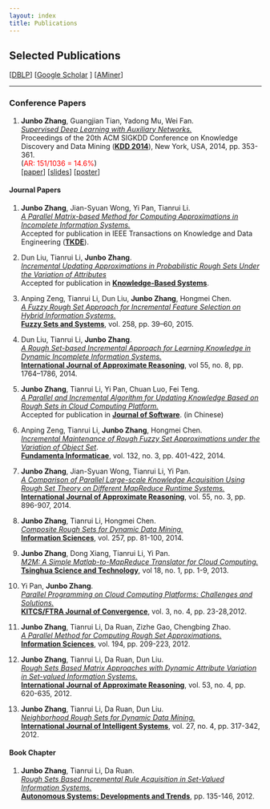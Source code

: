 ```yaml
---
layout: index
title: Publications
---
```


## Selected Publications
[[DBLP](http://www.informatik.uni-trier.de/~ley/pers/ht/z/Zhang:Junbo.html)] [[Google Scholar](http://scholar.google.com/citations?user=sQpMBqsAAAAJ&hl=en) ] [[AMiner](http://arnetminer.org/person/junbo-zhang-1557448.html)]
<!--[[Full Publications](/fullpublications)]-->

* * *

### Conference Papers

1.	**Junbo Zhang**, Guangjian Tian, Yadong Mu, Wei Fan. \
	[*Supervised Deep Learning with Auxiliary Networks.*](http://dx.doi.org/10.1145/2623330.2623618)\
	Proceedings of the 20th ACM SIGKDD Conference on Knowledge Discovery and Data Mining ([**KDD 2014**](http://www.kdd.org/kdd2014/)), New York, USA, 2014, pp. 353-361.\
    (<font color='red'>AR: 151/1036 = 14.6%</font>)\
    [[paper](/papers/kdd14_zhang.pdf)] [[slides](/papers/kdd14_slides_zhang.pdf)] [[poster](/papers/kdd14_poster_zhang.pdf)]
<!--
-   Chuan Luo, Tianrui Li, Hongmei Chen, **Junbo Zhang**. \
    *Dominance-based Rough Sets in Composite Ordered Information Systems*.\
    In: Proceedings of the Joint Conference of 13th China Conference on Rough Sets and Soft Computing, 7th China Conference on Web Intelligence, 7th China Conference on Granular Computing (**CRSSC-CWI-CGrC 2013**), Zhangzhou, China, 2013. (in Chinese) (**Outstanding Student Paper Award**)
-->

#### Journal Papers

1.	**Junbo Zhang**, Jian-Syuan Wong, Yi Pan, Tianrui Li. \
	[*A Parallel Matrix-based Method for Computing Approximations in Incomplete Information Systems.*](http://dx.doi.org/10.1109/TKDE.2014.2330821) \
	Accepted for publication in IEEE Transactions on Knowledge and Data Engineering ([**TKDE**](http://www.computer.org/portal/web/tkde)).

2.   Dun Liu, Tianrui Li, **Junbo Zhang**. \
    [*Incremental Updating Approximations in Probabilistic Rough Sets Under the Variation of Attributes*](http://dx.doi.org/10.1016/j.knosys.2014.09.008) \
    Accepted for publication in [**Knowledge-Based Systems**](http://www.journals.elsevier.com/knowledge-based-systems).

3.	Anping Zeng, Tianrui Li, Dun Liu, **Junbo Zhang**, Hongmei Chen.\
	[*A Fuzzy Rough Set Approach for Incremental Feature Selection on Hybrid Information Systems.*](http://dx.doi.org/10.1016/j.fss.2014.08.014)\
	[**Fuzzy Sets and Systems**](http://www.journals.elsevier.com/fuzzy-sets-and-systems), vol. 258, pp. 39–60, 2015.

3.   Dun Liu, Tianrui Li, **Junbo Zhang**. \
    [*A Rough Set-based Incremental Approach for Learning Knowledge in Dynamic Incomplete Information Systems.*](http://dx.doi.org/10.1016/j.ijar.2014.05.009) \
    [**International Journal of Approximate Reasoning**](http://www.journals.elsevier.com/international-journal-of-approximate-reasoning), vol 55, no. 8, pp. 1764–1786, 2014.

3.  **Junbo Zhang**, Tianrui Li, Yi Pan, Chuan Luo, Fei Teng.\
   [*A Parallel and Incremental Algorithm for Updating Knowledge Based on Rough Sets in Cloud Computing Platform.*](http://dx.doi.org/10.13328/j.cnki.jos.004590)\
    Accepted for publication in [**Journal of Software**](http://www.jos.org.cn/ch/index.aspx). (in Chinese)

3.  Anping Zeng, Tianrui Li, **Junbo Zhang**, Hongmei Chen. \
    [*Incremental Maintenance of Rough Fuzzy Set Approximations under the Variation of Object Set*](http://dx.doi.org/10.3233/FI-2014-1051).\
    [**Fundamenta Informaticae**](http://www.iospress.nl/journal/fundamenta-informaticae), vol. 132, no. 3, pp. 401-422, 2014.

3.   **Junbo Zhang**, Jian-Syuan Wong, Tianrui Li, Yi Pan.\
     [*A Comparison of Parallel Large-scale Knowledge Acquisition Using Rough Set Theory on Different MapReduce Runtime Systems.*](http://dx.doi.org/10.1016/j.ijar.2013.08.003)\
     [**International Journal of Approximate Reasoning**](http://www.journals.elsevier.com/international-journal-of-approximate-reasoning),
    vol. 55, no. 3, pp. 896-907, 2014.

3.   **Junbo Zhang**, Tianrui Li, Hongmei Chen.\
     [*Composite Rough Sets for Dynamic Data Mining.*](http://dx.doi.org/10.1016/j.ins.2013.08.016)\
     [**Information Sciences**](http://www.journals.elsevier.com/information-sciences),
    vol. 257, pp. 81-100, 2014.

3.   **Junbo Zhang**, Dong Xiang, Tianrui Li, Yi Pan.\
     [*M2M: A Simple Matlab-to-MapReduce Translator for Cloud Computing.*](http://ieeexplore.ieee.org/xpl/articleDetails.jsp?tp=&arnumber=6449402&contentType=Journals+%26+Magazines&queryText%3DM2M%3A+A+simple+Matlab-to-MapReduce+translator+for+Cloud+Computing)\
     [**Tsinghua Science and Technology**](http://qhxb.lib.tsinghua.edu.cn/english/), vol 18, no.
    1, pp. 1-9, 2013.


3.   Yi Pan, **Junbo Zhang**.\
     [*Parallel Programming on Cloud Computing Platforms: Challenges and Solutions.*](http://www.ftrai.org/xe/index.php?mid=joc_published&category=37964&search_keyword=section&search_target=title&document_srl=38459)\
     [**KITCS/FTRA Journal of Convergence**](http://www.ftrai.org/joc/),
    vol. 3, no. 4, pp. 23-28,2012.

3.   **Junbo Zhang**, Tianrui Li, Da Ruan, Zizhe Gao, Chengbing Zhao.\
     [*A Parallel Method for Computing Rough Set Approximations.*](http://dx.doi.org/10.1016/j.ins.2011.12.036)\
     [**Information Sciences**](http://www.journals.elsevier.com/information-sciences),
    vol. 194, pp. 209-223, 2012.

3.   **Junbo Zhang**, Tianrui Li, Da Ruan, Dun Liu.\
     [*Rough Sets Based Matrix Approaches with Dynamic Attribute Variation in Set-valued Information Systems.*](http://dx.doi.org/10.1016/j.ijar.2012.01.001)\
     [**International Journal of Approximate Reasoning**](http://www.journals.elsevier.com/international-journal-of-approximate-reasoning),
    vol. 53, no. 4, pp. 620-635, 2012.

3.   **Junbo Zhang**, Tianrui Li, Da Ruan, Dun Liu.\
     [*Neighborhood Rough Sets for Dynamic Data Mining.*](http://dx.doi.org/10.1002/int.21523)\
     [**International Journal of Intelligent Systems**](http://onlinelibrary.wiley.com/journal/10.1002/[ISSN]1098-111X), vol. 27, no. 4, pp. 317-342, 2012.

#### Book Chapter

1. **Junbo Zhang**, Tianrui Li, Da Ruan.\
   [*Rough Sets Based Incremental Rule Acquisition in Set-Valued Information Systems.*](http://dx.doi.org/10.1007/978-3-642-24806-1_11)\
    [**Autonomous Systems: Developments and Trends**](http://www.springer.com/engineering/computational+intelligence+and+complexity/book/978-3-642-24805-4), pp. 135-146, 2012.
